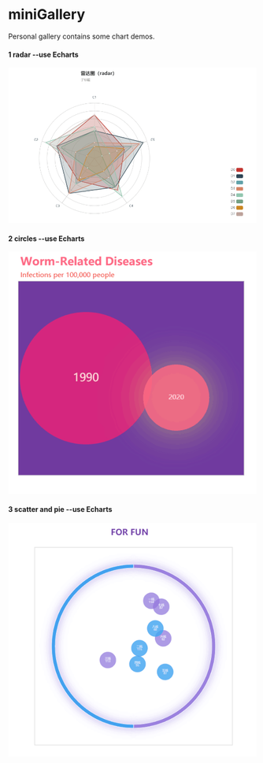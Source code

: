 # miniGallery
Personal gallery contains some chart demos.
#### 1 radar --use Echarts
![image](https://github.com/RachelCT1/miniGallery/blob/master/CT_Gallery/image/radar_01.png)
#### 2 circles --use Echarts
![image](https://github.com/RachelCT1/miniGallery/blob/master/CT_Gallery/image/circles.png)
#### 3 scatter and pie --use Echarts
![image](https://github.com/RachelCT1/miniGallery/blob/master/CT_Gallery/image/com_chart.png)
